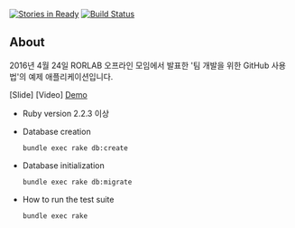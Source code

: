 [![Stories in Ready](https://badge.waffle.io/parkeugene/demoapp.png?label=ready&title=Ready)](https://waffle.io/parkeugene/demoapp)
[![Build Status](https://travis-ci.org/parkeugene/demoapp.svg?branch=master)](https://travis-ci.org/parkeugene/demoapp)

## About
2016년 4월 24일 RORLAB 오프라인 모임에서 발표한 '팀 개발을 위한 GitHub 사용법'의 예제 애플리케이션입니다.

[Slide]
[Video]
[Demo](http://teamplay.herokuapp.com/articles)

* Ruby version
  2.2.3 이상

* Database creation
  
  ```bash
  bundle exec rake db:create
  ```
  
* Database initialization

  ```bash
  bundle exec rake db:migrate
  ```
* How to run the test suite

  ```bash
  bundle exec rake
  ```
